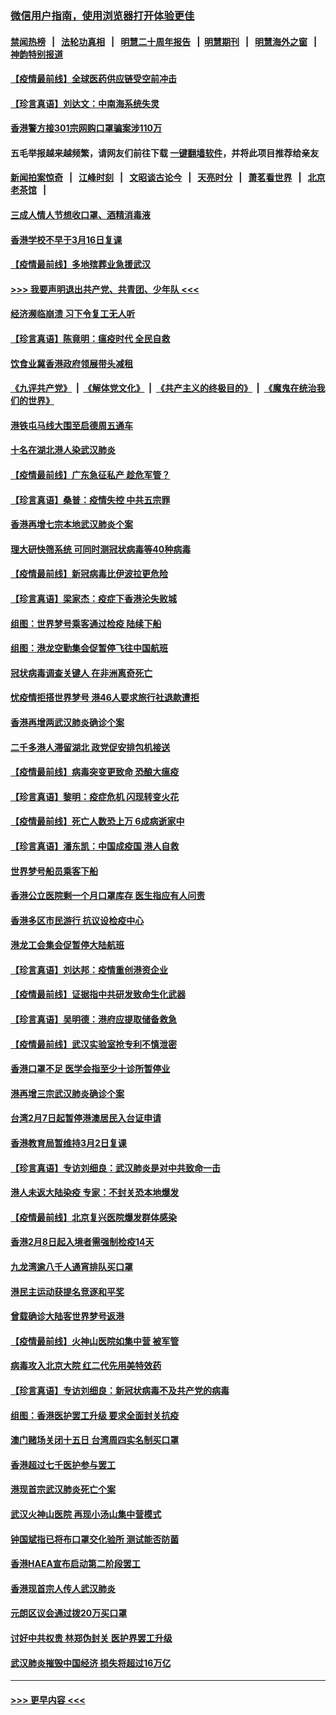 ### [微信用户指南，使用浏览器打开体验更佳](https://github.com/gfw-breaker/banned-news1/blob/master/indexes/wechat-guide.md?t=0)
#### [禁闻热榜](热点新闻.md?t=0)  &nbsp;&nbsp;|&nbsp;&nbsp; [法轮功真相](https://github.com/gfw-breaker/truth/blob/master/README.md?t=0) &nbsp;&nbsp;|&nbsp;&nbsp; [明慧二十周年报告](https://github.com/gfw-breaker/mh-reports/blob/master/README.md?t=0) &nbsp;&nbsp;|&nbsp;&nbsp;[明慧期刊](https://github.com/gfw-breaker/mh-qikan) &nbsp;&nbsp;|&nbsp;&nbsp; [明慧海外之窗](https://github.com/gfw-breaker/mh-news/blob/master/README.md?t=0) &nbsp;&nbsp;|&nbsp;&nbsp; [神韵特别报道](https://github.com/gfw-breaker/mh-news/blob/master/shenyun.md?t=0)
#### [【疫情最前线】全球医药供应链受空前冲击](../pages/nsc415/n11869614.md?t=02152355) 
#### [【珍言真语】刘达文：中南海系统失灵](../pages/nsc415/n11869465.md?t=02152355) 
#### [香港警方接301宗网购口罩骗案涉110万](../pages/nsc415/n11867572.md?t=02152355) 
#### 五毛举报越来越频繁，请网友们前往下载 [一键翻墙软件](https://github.com/gfw-breaker/ssr-accounts)，并将此项目推荐给亲友
#### [新闻拍案惊奇](https://github.com/gfw-breaker/banned-news1/blob/master/pages/link4.md) &nbsp;&nbsp;|&nbsp;&nbsp; [江峰时刻](https://github.com/gfw-breaker/banned-news1/blob/master/pages/link4.md) &nbsp;&nbsp;|&nbsp;&nbsp; [文昭谈古论今](https://github.com/gfw-breaker/banned-news1/blob/master/pages/link4.md) &nbsp;&nbsp;|&nbsp;&nbsp; [天亮时分](https://github.com/gfw-breaker/banned-news1/blob/master/pages/link4.md) &nbsp;&nbsp;|&nbsp;&nbsp; [萧茗看世界](https://github.com/gfw-breaker/banned-news1/blob/master/pages/link4.md) &nbsp;&nbsp;|&nbsp;&nbsp; [北京老茶馆](https://github.com/gfw-breaker/banned-news1/blob/master/pages/link4.md) &nbsp;&nbsp;|&nbsp;&nbsp; 
#### [三成人情人节想收口罩、酒精消毒液](../pages/nsc415/n11867523.md?t=02152355) 
#### [香港学校不早于3月16日复课](../pages/nsc415/n11867498.md?t=02152355) 
#### [【疫情最前线】多地殡葬业急援武汉](../pages/nsc415/n11866914.md?t=02152355) 
#### [>>> 我要声明退出共产党、共青团、少年队 <<<](https://github.com/begood0513/goodnews/blob/master/quit/letter.md) 
#### [经济濒临崩溃 习下令复工无人听](../pages/nsc415/n11867269.md?t=02152355) 
#### [【珍言真语】陈竟明：瘟疫时代 全民自救](../pages/nsc415/n11866765.md?t=02152355) 
#### [饮食业冀香港政府领展带头减租](../pages/nsc415/n11864876.md?t=02152355) 
#### [《九评共产党》](https://github.com/begood0513/9ping.md/blob/master/README.md) &nbsp;|&nbsp; [《解体党文化》](../../../../jtdwh.md/blob/master/README.md)  &nbsp;|&nbsp; [《共产主义的终极目的》](../../../../gczydzjmd.md/blob/master/README.md) &nbsp;|&nbsp; [《魔鬼在统治我们的世界》](../../../../mgztzwmdsj.md/blob/master/README.md) 
#### [港铁屯马线大围至启德周五通车](../pages/nsc415/n11864842.md?t=02152355) 
#### [十名在湖北港人染武汉肺炎](../pages/nsc415/n11864807.md?t=02152355) 
#### [【疫情最前线】广东急征私产 趁危军管？](../pages/nsc415/n11864205.md?t=02152355) 
#### [【珍言真语】桑普：疫情失控 中共五宗罪](../pages/nsc415/n11864157.md?t=02152355) 
#### [香港再增七宗本地武汉肺炎个案](../pages/nsc415/n11862405.md?t=02152355) 
#### [理大研快筛系统 可同时测冠状病毒等40种病毒](../pages/nsc415/n11862376.md?t=02152355) 
#### [【疫情最前线】新冠病毒比伊波拉更危险](../pages/nsc415/n11862199.md?t=02152355) 
#### [【珍言真语】梁家杰：疫症下香港沦失败城](../pages/nsc415/n11861588.md?t=02152355) 
#### [组图：世界梦号乘客通过检疫 陆续下船](../pages/nsc415/n11858302.md?t=02152355) 
#### [组图：港龙空勤集会促暂停飞往中国航班](../pages/nsc415/n11858190.md?t=02152355) 
#### [冠状病毒调查关键人 在非洲离奇死亡](../pages/nsc415/n11859798.md?t=02152355) 
#### [忧疫情拒搭世界梦号 港46人要求旅行社退款遭拒](../pages/nsc415/n11859849.md?t=02152355) 
#### [香港再增两武汉肺炎确诊个案](../pages/nsc415/n11859833.md?t=02152355) 
#### [二千多港人滞留湖北 政党促安排包机接送](../pages/nsc415/n11859831.md?t=02152355) 
#### [【疫情最前线】病毒突变更致命 恐酿大瘟疫](../pages/nsc415/n11859604.md?t=02152355) 
#### [【珍言真语】黎明：疫症危机 闪现转变火花](../pages/nsc415/n11859199.md?t=02152355) 
#### [【疫情最前线】死亡人数恐上万 6成病逝家中](../pages/nsc415/n11856687.md?t=02152355) 
#### [【珍言真语】潘东凯：中国成疫国 港人自救](../pages/nsc415/n11856962.md?t=02152355) 
#### [世界梦号船员乘客下船](../pages/nsc415/n11856883.md?t=02152355) 
#### [香港公立医院剩一个月口罩库存 医生指应有人问责](../pages/nsc415/n11856875.md?t=02152355) 
#### [香港多区市民游行 抗议设检疫中心](../pages/nsc415/n11856866.md?t=02152355) 
#### [港龙工会集会促暂停大陆航班](../pages/nsc415/n11856840.md?t=02152355) 
#### [【珍言真语】刘达邦：疫情重创港资企业](../pages/nsc415/n11854274.md?t=02152355) 
#### [【疫情最前线】证据指中共研发致命生化武器](../pages/nsc415/n11853087.md?t=02152355) 
#### [【珍言真语】吴明德：港府应提取储备救急](../pages/nsc415/n11852734.md?t=02152355) 
#### [【疫情最前线】武汉实验室抢专利不慎泄密](../pages/nsc415/n11850310.md?t=02152355) 
#### [香港口罩不足 医学会指至少十诊所暂停业](../pages/nsc415/n11850301.md?t=02152355) 
#### [港再增三宗武汉肺炎确诊个案](../pages/nsc415/n11850328.md?t=02152355) 
#### [台湾2月7日起暂停港澳居民入台证申请](../pages/nsc415/n11850304.md?t=02152355) 
#### [香港教育局暂维持3月2日复课](../pages/nsc415/n11850260.md?t=02152355) 
#### [【珍言真语】专访刘细良：武汉肺炎是对中共致命一击](../pages/nsc415/n11849934.md?t=02152355) 
#### [港人未返大陆染疫 专家：不封关恐本地爆发](../pages/nsc415/n11848021.md?t=02152355) 
#### [【疫情最前线】北京复兴医院爆发群体感染](../pages/nsc415/n11847626.md?t=02152355) 
#### [香港2月8日起入境者需强制检疫14天](../pages/nsc415/n11847658.md?t=02152355) 
#### [九龙湾逾八千人通宵排队买口罩](../pages/nsc415/n11847647.md?t=02152355) 
#### [港民主运动获提名竞逐和平奖](../pages/nsc415/n11847633.md?t=02152355) 
#### [曾载确诊大陆客世界梦号返港](../pages/nsc415/n11847608.md?t=02152355) 
#### [【疫情最前线】火神山医院如集中营 被军管](../pages/nsc415/n11847524.md?t=02152355) 
#### [病毒攻入北京大院 红二代先用美特效药](../pages/nsc415/n11847427.md?t=02152355) 
#### [【珍言真语】专访刘细良：新冠状病毒不及共产党的病毒](../pages/nsc415/n11847164.md?t=02152355) 
#### [组图：香港医护罢工升级 要求全面封关抗疫](../pages/nsc415/n11844107.md?t=02152355) 
#### [澳门赌场关闭十五日 台湾周四实名制买口罩](../pages/nsc415/n11845083.md?t=02152355) 
#### [香港超过七千医护参与罢工](../pages/nsc415/n11845051.md?t=02152355) 
#### [港现首宗武汉肺炎死亡个案](../pages/nsc415/n11844998.md?t=02152355) 
#### [武汉火神山医院 再现小汤山集中营模式](../pages/nsc415/n11844763.md?t=02152355) 
#### [钟国斌指已将布口罩交化验所 测试能否防菌](../pages/nsc415/n11842783.md?t=02152355) 
#### [香港HAEA宣布启动第二阶段罢工](../pages/nsc415/n11842723.md?t=02152355) 
#### [香港现首宗人传人武汉肺炎](../pages/nsc415/n11842766.md?t=02152355) 
#### [元朗区议会通过拨20万买口罩](../pages/nsc415/n11842754.md?t=02152355) 
#### [讨好中共权贵 林郑伪封关 医护界罢工升级](../pages/nsc415/n11842359.md?t=02152355) 
#### [武汉肺炎摧毁中国经济 损失将超过16万亿](../pages/nsc415/n11839723.md?t=02152355) 

----
#### [ >>> 更早内容 <<< ](../indexes/nsc415-earlier.md)

